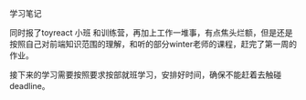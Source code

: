 学习笔记

同时报了toyreact 小班 和训练营，再加上工作一堆事，有点焦头烂额，但是还是按照自己对前端知识范围的理解，和听的部分winter老师的课程，赶完了第一周的作业。

接下来的学习需要按照要求按部就班学习，安排好时间，确保不能赶着去触碰deadline。